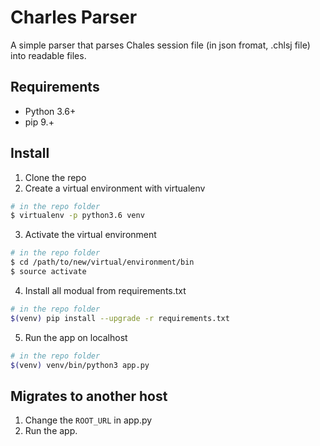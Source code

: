 # Charles Parser

A simple parser that parses Chales session file (in json fromat, .chlsj file) into readable files.


## Requirements

- Python 3.6+
- pip 9.+

## Install

1. Clone the repo
2. Create a  virtual environment with virtualenv

  ```bash
  # in the repo folder
  $ virtualenv -p python3.6 venv
  ```

3. Activate the virtual environment

```bash
# in the repo folder
$ cd /path/to/new/virtual/environment/bin
$ source activate 
```

4. Install all modual from requirements.txt

```bash
# in the repo folder
$(venv) pip install --upgrade -r requirements.txt
```

5. Run the app on localhost

```bash
# in the repo folder
$(venv) venv/bin/python3 app.py
```

## Migrates to another host
1. Change the `ROOT_URL` in app.py
2. Run the app.
